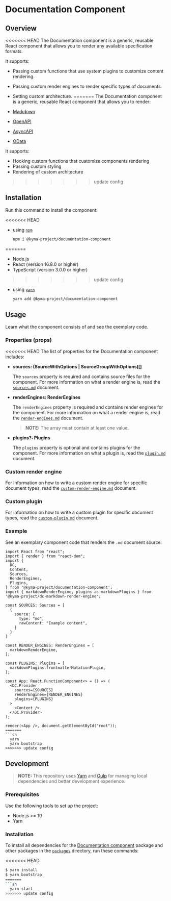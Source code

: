# Documentation Component

## Overview

<<<<<<< HEAD
The Documentation component is a generic, reusable React component that allows you to render any available specification formats.

It supports:
- Passing custom functions that use system plugins to customize content rendering.
- Passing custom render engines to render specific types of documents.
- Setting custom architecture.
=======
The Documentation component is a generic, reusable React component that allows you to render:

- [Markdown](https://daringfireball.net/projects/markdown/)
- [OpenAPI](https://www.openapis.org/)
- [AsyncAPI](https://www.asyncapi.org/)
- [OData](https://www.odata.org/)

It supports:

- Hooking custom functions that customize components rendering
- Passing custom styling
- Rendering of custom architecture
>>>>>>> update config

## Installation

Run this command to install the component:

<<<<<<< HEAD
- using [`npm`](https://www.npmjs.com/)
  ``` bash
  npm i @kyma-project/documentation-component
  ```
=======
- Node.js
- React (version 16.8.0 or higher)
- TypeScript (version 3.0.0 or higher)
>>>>>>> update config

- using [`yarn`](https://yarnpkg.com/en/)
  ``` bash
  yarn add @kyma-project/documentation-component
  ```

## Usage

Learn what the component consists of and see the exemplary code.

### Properties (props)

<<<<<<< HEAD
The list of properties for the Documentation component includes:

  - **sources: (SourceWithOptions | SourceGroupWithOptions)[]**

    The `sources` property is required and contains source files for the component. For more information on what a render engine is, read the [`sources.md`](./docs/props/sources.md) document.

  - **renderEngines: RenderEngines**

    The `renderEngines` property is required and contains render engines for the component. For more information on what a render engine is, read the [`render-engines.md`](./docs/props/render-engines.md) document.
    
    > **NOTE:**  The array must contain at least one value.

  - **plugins?: Plugins**

    The `plugins` property is optional and contains plugins for the component. For more information on what a plugin is, read the [`plugin.md`](./docs/props/plugins.md) document.

### Custom render engine

For information on how to write a custom render engine for specific document types, read the [`custom-render-engine.md`](./docs/guidelines/custom-render-engine.md) document.

### Custom plugin

For information on how to write a custom plugin for specific document types, read the [`custom-plugin.md`](./docs/guidelines/custom-plugin.md) document.

### Example

See an exemplary component code that renders the `.md` document source:

``` tsx
import React from "react";
import { render } from "react-dom";
import {
  DC,
  Content,
  Sources,
  RenderEngines,
  Plugins,
} from '@kyma-project/documentation-component';
import { markdownRenderEngine, plugins as markdownPlugins } from '@kyma-project/dc-markdown-render-engine';

const SOURCES: Sources = [
  {
    source: {
      type: "md",
      rawContent: "Example content",
    }
  }
]

const RENDER_ENGINES: RenderEngines = [
  markdownRenderEngine,
];

const PLUGINS: Plugins = [
  markdownPlugins.frontmatterMutationPlugin,
];

const App: React.FunctionComponent<> = () => (
  <DC.Provider
    sources={SOURCES}
    renderEngines={RENDER_ENGINES}
    plugins={PLUGINS}
  >
    <Content />
  </DC.Provider>
);

render(<App />, document.getElementById("root"));
=======
```sh
  yarn
  yarn bootstrap
>>>>>>> update config
```

## Development

> **NOTE:** This repository uses [Yarn](https://yarnpkg.com/en/) and [Gulp](https://gulpjs.com/) for managing local dependencies and better development experience.

### Prerequisites

Use the following tools to set up the project:

- Node.js >= 10
- Yarn

### Installation

To install all dependencies for the [Documentation component](./packages/documentation-component) package and other packages in the [`packages`](./packages) directory, run these commands:

<<<<<<< HEAD
``` sh
$ yarn install
$ yarn bootstrap
=======
```sh
  yarn start
>>>>>>> update config
```
